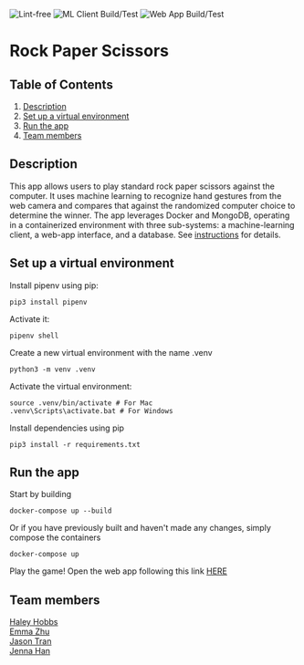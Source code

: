 ![Lint-free](https://github.com/nyu-software-engineering/containerized-app-exercise/actions/workflows/lint.yml/badge.svg)
![ML Client Build/Test](https://github.com/nyu-software-engineering/containerized-app-exercise/actions/workflows/ml-client.yml/badge.svg)
![Web App Build/Test](https://github.com/nyu-software-engineering/containerized-app-exercise/actions/workflows/web-app.yml/badge.svg)

# Rock Paper Scissors

## Table of Contents
1. [Description](#description)
2. [Set up a virtual environment](#set-up-a-virtual-environment)
3. [Run the app](#run-the-app)
4. [Team members](#team-members)

## Description
This app allows users to play standard rock paper scissors against the computer. It uses machine learning to recognize hand gestures from the web camera and compares that against the randomized computer choice to determine the winner. The app leverages Docker and MongoDB, operating in a containerized environment with three sub-systems: a machine-learning client, a web-app interface, and a database.
See [instructions](./instructions.md) for details.

## Set up a virtual environment
Install pipenv using pip:
```
pip3 install pipenv
```

Activate it:
```
pipenv shell
```

Create a new virtual environment with the name .venv
```
python3 -m venv .venv
```

Activate the virtual environment:
```
source .venv/bin/activate # For Mac
.venv\Scripts\activate.bat # For Windows
```

Install dependencies using pip
```
pip3 install -r requirements.txt
```

## Run the app
Start by building
```
docker-compose up --build
```

Or if you have previously built and haven't made any changes, simply compose the containers
```
docker-compose up
```

Play the game!
Open the web app following this link [HERE](http://127.0.0.1:5001)

## Team members

[Haley Hobbs](https://github.com/haleyhobbs) \
[Emma Zhu](https://github.com/ez106) \
[Jason Tran](https://github.com/huyy422) \
[Jenna Han](https://github.com/jnahan)